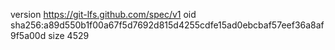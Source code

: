 version https://git-lfs.github.com/spec/v1
oid sha256:a89d550b1f00a67f5d7692d815d4255cdfe15ad0ebcbaf57eef36a8af9f5a00d
size 4529
